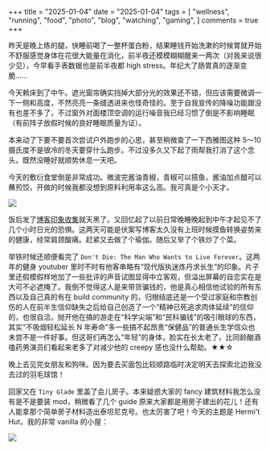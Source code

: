 +++
title = "2025-01-04"
date = "2025-01-04"
tags = [
    "wellness",
    "running",
    "food",
    "photo",
    "blog",
    "watching",
    "gaming",
]
comments = true
+++

昨天是晚上练的腿，快睡前喝了一整杯蛋白粉，结果睡钱开始洗漱的时候胃就开始不舒服感觉身体在花很大能量在消化，前半夜还模模糊糊醒来一两次（对我来说很少见），今早看手表数据也是前半夜都 high stress。年纪大了肠胃真的逐渐变脆……

今天赖床到了中午。遮光窗帘确实挡掉大部分光的效果还不错，但应该需要微调一下一侧和高度，不然亮亮一条缝透进来也怪奇怪的。至于自我宣传的降噪功能跟没有也差不多了，不过窗外对面楼顶空调的运行噪音我已经习惯了倒是不影响睡眠（有前阵子放假时候的良好睡眠质量为证）。

本来动了下要不要首次尝试户外跑步的心思，甚至稍微查了一下西雅图这种 5～10 摄氏度不是很冷的冬天要穿什么跑步。不过没多久又下起了雨帮我打消了这个念头。既然没睡好就顺势休息一天吧。

今天的敷衍食堂倒是非常成功。微波完酱油青椒，青椒可以搭鱼，酱油加点醋可以蘸煎饺，开做的时候我都没想到原料利用率这么高。我可真是个小天才。

![](https://media.douchi.space/douchi/media_attachments/files/113/772/472/482/568/461/original/48c8b44708f20ca3.png)

饭后发了[博客印象收集](https://blog.douchi.space/blog-impression-survey/?utm_source=daily)就天黑了。又回忆起了以前日常晚睡晚起到中午才起见不了几个小时日光的恐惧。这两天可能是伏案写博客太久没有上班时候摸鱼转换姿势来的健康，经常肩颈酸痛。赶紧又去做了个瑜伽。随后又举了个铁炒了个菜。

举铁时候还顺便看完了 `Don't Die: The Man Who Wants to Live Forever`。这两年的健身 youtuber 里时不时有他客串略有“现代版执迷炼丹求长生”的印象。片子里还假模假样地加了一些批评的声音试图显得中立客观，但溢出屏幕的自恋实在是大可不必遮掩了。我倒不觉得这人是来带货骗钱的，他是真心相信他试验的所有东西以及自己真的有在 build community 的，归根结底还是一个受过家庭和宗教创伤的人在前半生信仰缺失之后给自己创造了一个“精神已死追求肉体延续”的信仰的，也很自洽。抛开他在搞的游走在“科学尖端”和“民科骗钱”的吸引眼球的东西，其实“不吸烟轻松延长 N 年寿命”多一些搞不起昂贵“保健品”的普通长生学信众也未尝不是一件好事。但这哥们再怎么“年轻”的身体，脸实在长太老了，比同龄酗酒嗑药男演员们看起来老多了对减少他的 creepy 感也没什么帮助。★★☆

晚上去见完女朋友和狗咪。因为要去买面包比较顺路临时决定明天去探索北边我没去过的羽毛球馆！

回家又在 `Tiny Glade` 里盖了会儿房子。本来疑惑大家的 fancy 建筑材料我怎么没有是不是要装 mod，稍微看了几个 guide 原来大家都是用房子建出的花儿！还有人能拿那个简单房子材料造出泰坦尼克号。也太厉害了吧！今天的主题是 Hermi't Hut，我的非常 vanilla 的小屋：

![](https://media.douchi.space/douchi/media_attachments/files/113/774/566/496/498/668/original/391918ab4b7588ea.jpg)
